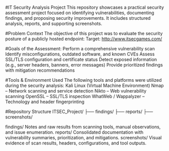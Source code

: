 #IT Security Analysis Project
This repository showcases a practical security assessment project focused on identifying vulnerabilities, documenting findings, and proposing security improvements. It includes structured analysis, reports, and supporting screenshots.

#Problem Context
The objective of this project was to evaluate the security posture of a publicly hosted endpoint:
Target: http://www.itsecgames.com/

#Goals of the Assessment:
Perform a comprehensive vulnerability scan
Identify misconfigurations, outdated software, and known CVEs
Assess SSL/TLS configuration and certificate status
Detect exposed information (e.g., server headers, banners, error messages)
Provide prioritized findings with mitigation recommendations

#Tools & Environment Used
The following tools and platforms were utilized during the security analysis:
Kali Linux (Virtual Machine Environment)
Nmap – Network scanning and service detection
Nikto – Web vulnerability scanning
OpenSSL – SSL/TLS inspection
WhatWeb / Wappalyzer – Technology and header fingerprinting

#Repository Structure
ITSEC_Project/
├── findings/
├── reports/
├── screenshots/

findings/
Notes and raw results from scanning tools, manual observations, and issue enumeration.
reports/
Consolidated documentation with vulnerability summaries, prioritization, and mitigations.
screenshots/
Visual evidence of scan results, headers, configurations, and tool outputs.

